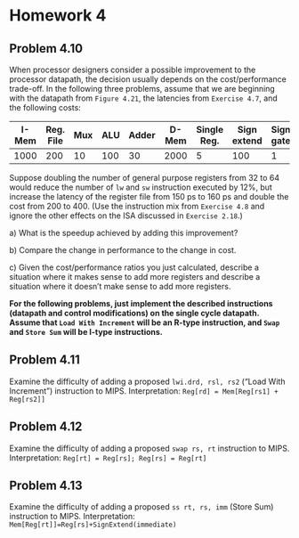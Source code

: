 # Homework 4

## Problem 4.10

When processor designers consider a possible improvement to the processor datapath, the decision usually depends on the cost/performance trade-off. In the following three problems, assume that we are beginning with the datapath from `Figure 4.21`, the latencies from `Exercise 4.7`, and the following costs:

| I-Mem | Reg. File | Mux  | ALU  | Adder | D-Mem | Single Reg. | Sign extend | Sign gate | Control |
| ----- | --------- | ---- | ---- | ----- | ----- | ----------- | ----------- | --------- | ------- |
| 1000  | 200       | 10   | 100  | 30    | 2000  | 5           | 100         | 1         | 500     |

Suppose doubling the number of general purpose registers from 32 to 64 would reduce the number of `lw` and `sw` instruction executed by 12%, but increase the latency of the register file from 150 ps to 160 ps and double the cost from 200 to 400. (Use the instruction mix from `Exercise 4.8` and ignore the other effects on the ISA discussed in `Exercise 2.18`.)

a) What is the speedup achieved by adding this improvement?

b) Compare the change in performance to the change in cost.

c) Given the cost/performance ratios you just calculated, describe a situation where it makes sense to add more registers and describe a situation where it doesn’t make sense to add more registers.



**For the following problems, just implement the described instructions (datapath and control modifications) on the single cycle datapath. Assume that `Load With Increment` will be an R-type instruction, and `Swap` and `Store Sum` will be I-type instructions.**



## Problem 4.11

Examine the difficulty of adding a proposed `lwi.drd, rsl, rs2` (“Load With Increment”) instruction to MIPS. Interpretation: `Reg[rd] = Mem[Reg[rs1] + Reg[rs2]]`



## Problem 4.12

Examine the difficulty of adding a proposed `swap rs, rt` instruction to MIPS. Interpretation: `Reg[rt] = Reg[rs]; Reg[rs] = Reg[rt]`



## Problem 4.13

Examine the difficulty of adding a proposed `ss rt, rs, imm` (Store Sum) instruction to MIPS. Interpretation: `Mem[Reg[rt]]=Reg[rs]+SignExtend(immediate)`

